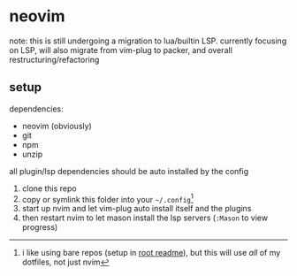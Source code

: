# neovim

note: this is still undergoing a migration to lua/builtin LSP. currently focusing on LSP, will also migrate from vim-plug to packer, and overall restructuring/refactoring

## setup

dependencies:
- neovim (obviously)
- git
- npm
- unzip

all plugin/lsp dependencies should be auto installed by the config

1. clone this repo
2. copy or symlink this folder into your `~/.config`[^1]
3. start up nvim and let vim-plug auto install itself and the plugins
4. then restart nvim to let mason install the lsp servers (`:Mason` to view progress)

[^1]: i like using bare repos (setup in [root readme](/README.md#shell-setup)), but this will use *all* of my dotfiles, not just nvim
